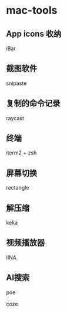 # mac-tools

## App icons 收纳
iBar

## 截图软件
snipaste

## 复制的命令记录
raycast

## 终端
iterm2 + zsh

## 屏幕切换
rectangle

## 解压缩
keka

## 视频播放器
IINA

## AI搜索
poe

coze
